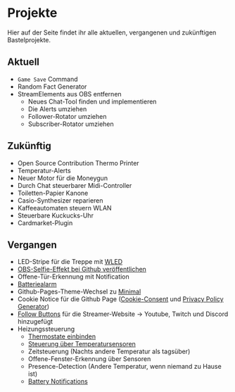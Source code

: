 # Projekte

Hier auf der Seite findet ihr alle aktuellen, vergangenen und zukünftigen Bastelprojekte.

## Aktuell
- `Game Save` Command
- Random Fact Generator
- StreamElements aus OBS entfernen
    - Neues Chat-Tool finden und implementieren
    - Die Alerts umziehen
    - Follower-Rotator umziehen
    - Subscriber-Rotator umziehen

## Zukünftig
- Open Source Contribution Thermo Printer
- Temperatur-Alerts
- Neuer Motor für die Moneygun
- Durch Chat steuerbarer Midi-Controller
- Toiletten-Papier Kanone
- Casio-Synthesizer reparieren
- Kaffeeautomaten steuern WLAN
- Steuerbare Kuckucks-Uhr
- Cardmarket-Plugin

## Vergangen
- LED-Stripe für die Treppe mit [WLED](https://kno.wled.ge/)
- [OBS-Selfie-Effekt bei Github veröffentlichen](https://github.com/einfloh/polaroid-obs-plugin)
- Offene-Tür-Erkennung mit Notification
- [Batteriealarm](https://community.home-assistant.io/t/low-battery-level-detection-notification-for-all-battery-sensors/258664)
- Github-Pages-Theme-Wechsel zu [Minimal](https://github.com/pages-themes/minimal)
- Cookie Notice für die Github Page ([Cookie-Consent](https://jekyllcodex.org/without-plugin/cookie-consent/) und [Privacy Policy Generator](https://free-privacy-policy-generator.digitalmalayali.in/))
- [Follow Buttons](https://jekyllcodex.org/without-plugin/follow-buttons/) für die Streamer-Website -> Youtube, Twitch und Discord hinzugefügt
- Heizungssteuerung
    - [Thermostate einbinden](https://github.com/zigpy/zha-device-handlers/issues/2706)
    - [Steuerung über Temperatursensoren](https://github.com/nielsfaber/scheduler-card)
    - Zeitsteuerung (Nachts andere Temperatur als tagsüber)
    - Offene-Fenster-Erkennung über Sensoren
    - Presence-Detection (Andere Temperatur, wenn niemand zu Hause ist)
    - [Battery Notifications](https://community.home-assistant.io/t/low-battery-level-detection-notification-for-all-battery-sensors/258664)
